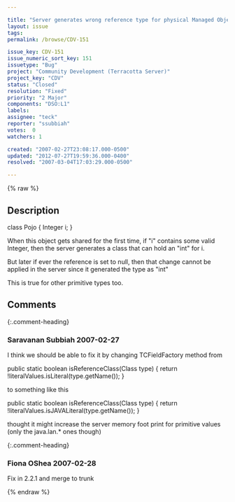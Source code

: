 ```yaml
---

title: "Server generates wrong reference type for physical Managed Object for java.lang.Integer , Longs etc."
layout: issue
tags: 
permalink: /browse/CDV-151

issue_key: CDV-151
issue_numeric_sort_key: 151
issuetype: "Bug"
project: "Community Development (Terracotta Server)"
project_key: "CDV"
status: "Closed"
resolution: "Fixed"
priority: "2 Major"
components: "DSO:L1"
labels: 
assignee: "teck"
reporter: "ssubbiah"
votes:  0
watchers: 1

created: "2007-02-27T23:08:17.000-0500"
updated: "2012-07-27T19:59:36.000-0400"
resolved: "2007-03-04T17:03:29.000-0500"

---
```




{% raw %}



## Description

<div markdown="1" class="description">

class Pojo \{
Integer i;
\}


When this object gets shared for the first time, if "i" contains some valid Integer, then the server generates a class that can hold an "int" for i.

But later if ever the reference is set to null, then that change cannot be applied in the server since it generated the type as "int"

This is true for other primitive types too.

</div>

## Comments


{:.comment-heading}
### **Saravanan Subbiah** <span class="date">2007-02-27</span>

<div markdown="1" class="comment">

I think we should be able to fix it by changing TCFieldFactory method from 

public static boolean isReferenceClass(Class type) \{
    return !literalValues.isLiteral(type.getName());
\}

to something like this

public static boolean isReferenceClass(Class type) \{
    return !literalValues.isJAVALiteral(type.getName());
\}

thought it might increase the server memory foot print for primitive values (only the java.lan.\* ones though)


</div>


{:.comment-heading}
### **Fiona OShea** <span class="date">2007-02-28</span>

<div markdown="1" class="comment">

Fix in 2.2.1 and merge to trunk

</div>



{% endraw %}
